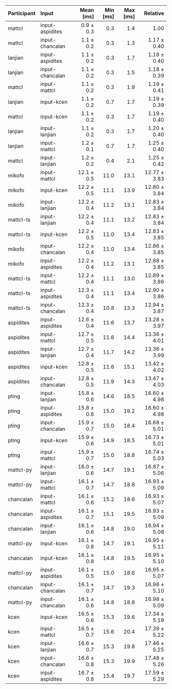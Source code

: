 | Participant | Input | Mean [ms] | Min [ms] | Max [ms] | Relative |
|:---|:---|---:|---:|---:|---:|
| mattcl | input-aspidites | 0.9 ± 0.3 | 0.3 | 1.4 | 1.00 |
| mattcl | input-chancalan | 1.1 ± 0.2 | 0.3 | 1.3 | 1.17 ± 0.40 |
| lanjian | input-aspidites | 1.1 ± 0.2 | 0.3 | 1.7 | 1.18 ± 0.40 |
| lanjian | input-chancalan | 1.1 ± 0.2 | 0.3 | 1.5 | 1.18 ± 0.39 |
| mattcl | input-mattcl | 1.1 ± 0.2 | 0.3 | 1.9 | 1.19 ± 0.41 |
| lanjian | input-kcen | 1.1 ± 0.2 | 0.7 | 1.7 | 1.19 ± 0.39 |
| mattcl | input-kcen | 1.1 ± 0.2 | 0.3 | 1.7 | 1.19 ± 0.40 |
| lanjian | input-lanjian | 1.1 ± 0.2 | 0.3 | 1.7 | 1.20 ± 0.40 |
| lanjian | input-mattcl | 1.2 ± 0.1 | 0.7 | 1.7 | 1.25 ± 0.40 |
| mattcl | input-lanjian | 1.2 ± 0.2 | 0.4 | 2.1 | 1.25 ± 0.42 |
| mikofo | input-mattcl | 12.1 ± 0.5 | 11.0 | 13.1 | 12.77 ± 3.83 |
| mikofo | input-kcen | 12.2 ± 0.5 | 11.1 | 13.9 | 12.80 ± 3.84 |
| mikofo | input-lanjian | 12.2 ± 0.4 | 11.2 | 13.1 | 12.83 ± 3.84 |
| mattcl-ts | input-lanjian | 12.2 ± 0.4 | 11.1 | 13.2 | 12.83 ± 3.84 |
| mattcl-ts | input-kcen | 12.2 ± 0.5 | 11.0 | 13.4 | 12.83 ± 3.85 |
| mikofo | input-chancalan | 12.2 ± 0.4 | 11.0 | 13.4 | 12.86 ± 3.85 |
| mikofo | input-aspidites | 12.2 ± 0.4 | 11.2 | 13.1 | 12.88 ± 3.85 |
| mattcl-ts | input-mattcl | 12.2 ± 0.4 | 11.1 | 13.0 | 12.89 ± 3.86 |
| mattcl-ts | input-aspidites | 12.3 ± 0.4 | 11.1 | 13.4 | 12.90 ± 3.86 |
| mattcl-ts | input-chancalan | 12.3 ± 0.4 | 10.8 | 13.3 | 12.94 ± 3.87 |
| aspidites | input-aspidites | 12.6 ± 0.4 | 11.6 | 13.7 | 13.28 ± 3.97 |
| aspidites | input-mattcl | 12.7 ± 0.5 | 11.6 | 14.4 | 13.36 ± 4.01 |
| aspidites | input-lanjian | 12.7 ± 0.4 | 11.7 | 14.2 | 13.36 ± 3.99 |
| aspidites | input-kcen | 12.8 ± 0.5 | 11.6 | 15.1 | 13.42 ± 4.02 |
| aspidites | input-chancalan | 12.8 ± 0.5 | 11.9 | 14.3 | 13.47 ± 4.03 |
| pting | input-lanjian | 15.8 ± 0.6 | 14.6 | 18.5 | 16.60 ± 4.98 |
| pting | input-aspidites | 15.8 ± 0.6 | 15.0 | 19.2 | 16.60 ± 4.98 |
| pting | input-chancalan | 15.9 ± 0.7 | 15.0 | 18.4 | 16.68 ± 5.01 |
| pting | input-kcen | 15.9 ± 0.6 | 14.9 | 18.5 | 16.73 ± 5.01 |
| pting | input-mattcl | 15.9 ± 0.7 | 15.0 | 18.8 | 16.74 ± 5.03 |
| mattcl-py | input-lanjian | 16.0 ± 0.6 | 14.7 | 19.1 | 16.87 ± 5.06 |
| mattcl-py | input-mattcl | 16.1 ± 0.7 | 14.7 | 18.8 | 16.93 ± 5.09 |
| chancalan | input-mattcl | 16.1 ± 0.6 | 15.2 | 18.6 | 16.93 ± 5.07 |
| chancalan | input-aspidites | 16.1 ± 0.7 | 15.1 | 19.5 | 16.93 ± 5.09 |
| chancalan | input-lanjian | 16.1 ± 0.6 | 14.8 | 19.0 | 16.94 ± 5.08 |
| mattcl-py | input-kcen | 16.1 ± 0.8 | 14.7 | 19.1 | 16.95 ± 5.11 |
| chancalan | input-kcen | 16.1 ± 0.8 | 14.8 | 19.5 | 16.95 ± 5.10 |
| mattcl-py | input-aspidites | 16.1 ± 0.5 | 15.0 | 18.6 | 16.95 ± 5.07 |
| chancalan | input-chancalan | 16.1 ± 0.7 | 14.7 | 19.3 | 16.98 ± 5.10 |
| mattcl-py | input-chancalan | 16.1 ± 0.6 | 14.8 | 18.8 | 16.98 ± 5.09 |
| kcen | input-kcen | 16.5 ± 0.6 | 15.3 | 19.6 | 17.34 ± 5.19 |
| kcen | input-mattcl | 16.5 ± 0.7 | 15.6 | 20.4 | 17.39 ± 5.22 |
| kcen | input-lanjian | 16.6 ± 0.7 | 15.3 | 19.8 | 17.46 ± 5.25 |
| kcen | input-chancalan | 16.6 ± 0.8 | 15.3 | 19.9 | 17.48 ± 5.26 |
| kcen | input-aspidites | 16.7 ± 0.8 | 15.4 | 19.7 | 17.59 ± 5.29 |
